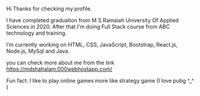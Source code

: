 Hi
Thanks for checking my profile.

I have completed graduation from M S Ramaiah University Of Applied Sciences in 2020.
After that I'm doing Full Stack course from ABC technology and training.

I’m currently working on HTML, CSS, JavaScript, Bootstrap, React.js, Node.js, MySql and Java.

you can check more about me from the link https://mdshahalam.000webhostapp.com/

Fun fact: I like to play online games more like strategy game (I love pubg ^_^ )
